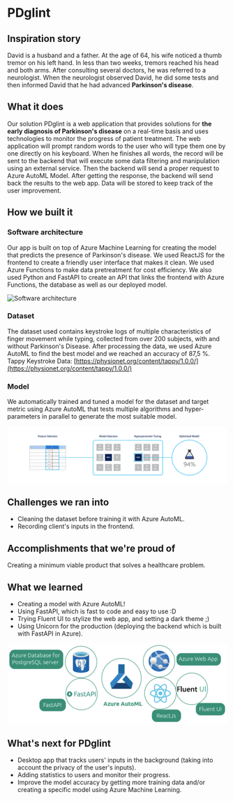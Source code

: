 # PDglint

## Inspiration story

David is a husband and a father. At the age of 64, his wife noticed a thumb tremor on his left hand. In less than two weeks, tremors reached his head and both arms. After consulting several doctors, he was referred to a neurologist. When the neurologist observed David, he did some tests and then informed David that he had advanced **Parkinson's disease**.

## What it does

Our solution PDglint is a web application that provides solutions for **the early diagnosis of Parkinson's disease** on a real-time basis and uses technologies to monitor the progress of patient treatment.
The web application will prompt random words to the user who will type them one by one directly on his keyboard. When he finishes all words, the record will be sent to the backend that will execute some data filtering and manipulation using an external service. Then the backend will send a proper request to Azure AutoML Model. After getting the response, the backend will send back the results to the web app. Data will be stored to keep track of the user improvement.

## How we built it

### Software architecture

Our app is built on top of Azure Machine Learning for creating the model that predicts the presence of Parkinson's disease. We used ReactJS for the frontend to create a friendly user interface that makes it clean. We used Azure Functions to make data pretreatment for cost efficiency. We also used Python and FastAPI to create an API that links the frontend with Azure Functions, the database as well as our deployed model.

![Software architecture](assets/images/project-architecture.png)

### Dataset

The dataset used contains keystroke logs of multiple characteristics of finger movement while typing, collected from over 200 subjects, with and without Parkinson's Disease.
After processing the data, we used Azure AutoML to find the best model and we reached an accuracy of 87,5 %.
Tappy Keystroke Data: [https://physionet.org/content/tappy/1.0.0/](https://physionet.org/content/tappy/1.0.0/)

### Model

We automatically trained and tuned a model for the dataset and target metric using Azure AutoML that tests multiple algorithms and hyper-parameters in parallel to generate the most suitable model.

![Azure AutoML Process](assets/images/azure-automl-process.png)

## Challenges we ran into

- Cleaning the dataset before training it with Azure AutoML.
- Recording client's inputs in the frontend.

## Accomplishments that we're proud of

Creating a minimum viable product that solves a healthcare problem.

## What we learned

- Creating a model with Azure AutoML!
- Using FastAPI, which is fast to code and easy to use :D
- Trying Fluent UI to stylize the web app, and setting a dark theme ;)
- Using Unicorn for the production (deploying the backend which is built with FastAPI in Azure).

![tech-stack](assets/images/tech-stack.png)

## What's next for PDglint

- Desktop app that tracks users' inputs in the background (taking into account the privacy of the user's inputs).
- Adding statistics to users and monitor their progress.
- Improve the model accuracy by getting more training data and/or creating a specific model using Azure Machine Learning.
